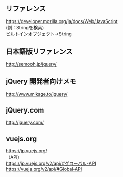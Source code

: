 ## リファレンス  
https://developer.mozilla.org/ja/docs/Web/JavaScript  
(例：Stringを検索)  
ビルトインオブジェクト→String  
  
  
  
## 日本語版リファレンス  
http://semooh.jp/jquery/  
  
  
  
## jQuery 開発者向けメモ  
http://www.mikage.to/jquery/  
  
  
  
## jQuery.com  
http://jquery.com/  
  
  
  
## vuejs.org 
https://jp.vuejs.org/  
（API）  
https://jp.vuejs.org/v2/api/#グローバル-API  
https://vuejs.org/v2/api/#Global-API

